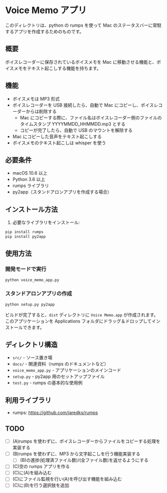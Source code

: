 # Voice Memo アプリ

このディレクトリは、python の rumps を使って Mac のステータスバーに常駐するアプリを作成するためのものです。

## 概要

ボイスレコーダーに保存されているボイスメモを Mac に移動させる機能と、ボイスメモをテキスト起こしする機能を持ちます。

## 機能

- ボイスメモは MP3 形式
- ボイスレコーダーを USB 接続したら、自動で Mac にコピーし、ボイスレコーダーからは削除する
  - Mac にコピーする際に、ファイル名はボイスレコーダー側のファイルのタイムスタンプ YYYYMMDD_HHMMDD.mp3 とする
  - コピーが完了したら、自動で USB のマウントを解除する
- Mac にコピーした音声をテキスト起こしする
- ボイスメモのテキスト起こしは whisper を使う

## 必要条件

- macOS 10.6 以上
- Python 3.6 以上
- rumps ライブラリ
- py2app（スタンドアロンアプリを作成する場合）

## インストール方法

1. 必要なライブラリをインストール:

```bash
pip install rumps
pip install py2app
```

## 使用方法

### 開発モードで実行

```bash
python voice_memo_app.py
```

### スタンドアロンアプリの作成

```bash
python setup.py py2app
```

ビルドが完了すると、`dist` ディレクトリに `Voice Memo.app` が作成されます。
このアプリケーションを Applications フォルダにドラッグ＆ドロップしてインストールできます。

## ディレクトリ構造

- `src/` - ソース置き場
- `docs/` - 関連資料（rumps のドキュメントなど）
- `voice_memo_app.py` - アプリケーションのメインコード
- `setup.py` - py2app 用のセットアップファイル
- `test.py` - rumps の基本的な使用例

## 利用ライブラリ

- rumps: https://github.com/jaredks/rumps

## TODO

- [ ] (A)rumps を使わずに、ボイスレコーダーからファイルをコピーする処理を実装する
- [ ] (B)rumps を使わずに、MP3 から文字起こしを行う機能実装する
  - [ ] (B)の進捗(処理済ファイル数)/(全ファイル数)を返せるようにする
- [ ] (C)空の rumps アプリを作る
- [ ] (C)に(A)を組み込む
- [ ] (C)にファイル監視を行い(A)を呼び出す機能を組み込む
- [ ] (C)に(B)を行う選択肢を追加
